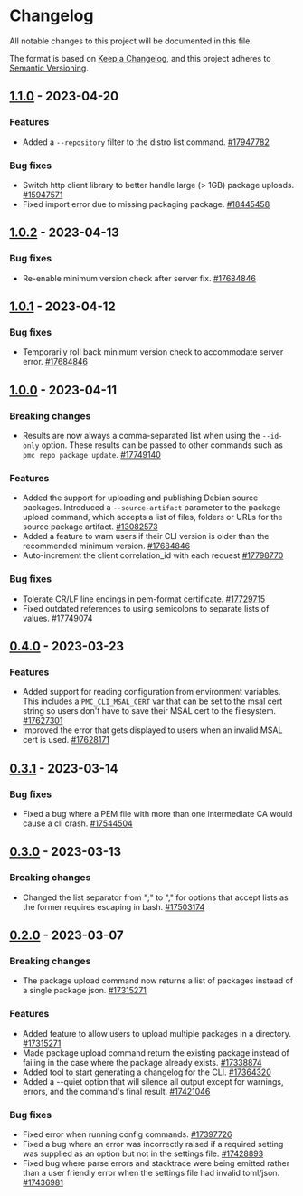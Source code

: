 # Changelog

All notable changes to this project will be documented in this file.

The format is based on [Keep a Changelog](https://keepachangelog.com/en/1.0.0/), and this project adheres to [Semantic Versioning](https://semver.org/spec/v2.0.0.html).

<!-- towncrier release notes start -->

## [1.1.0](https://msazure.visualstudio.com/One/_artifacts/feed/Compute-PMC/PyPI/pmc-cli/overview/1.1.0) - 2023-04-20


### Features

- Added a `--repository` filter to the distro list command. [#17947782](https://msazure.visualstudio.com/One/_workitems/edit/17947782)


### Bug fixes

- Switch http client library to better handle large (> 1GB) package uploads. [#15947571](https://msazure.visualstudio.com/One/_workitems/edit/15947571)
- Fixed import error due to missing packaging package. [#18445458](https://msazure.visualstudio.com/One/_workitems/edit/18445458)


## [1.0.2](https://msazure.visualstudio.com/One/_artifacts/feed/Compute-PMC/PyPI/pmc-cli/overview/1.0.2) - 2023-04-13


### Bug fixes

- Re-enable minimum version check after server fix. [#17684846](https://msazure.visualstudio.com/One/_workitems/edit/17684846)


## [1.0.1](https://msazure.visualstudio.com/One/_artifacts/feed/Compute-PMC/PyPI/pmc-cli/overview/1.0.1) - 2023-04-12


### Bug fixes

- Temporarily roll back minimum version check to accommodate server error. [#17684846](https://msazure.visualstudio.com/One/_workitems/edit/17684846)


## [1.0.0](https://msazure.visualstudio.com/One/_artifacts/feed/Compute-PMC/PyPI/pmc-cli/overview/1.0.0) - 2023-04-11


### Breaking changes

- Results are now always a comma-separated list when using the `--id-only` option. These results can
  be passed to other commands such as `pmc repo package update`. [#17749140](https://msazure.visualstudio.com/One/_workitems/edit/17749140)


### Features

- Added the support for uploading and publishing Debian source packages.
  Introduced a `--source-artifact` parameter to the package upload command, which accepts a list
  of files, folders or URLs for the source package artifact. [#13082573](https://msazure.visualstudio.com/One/_workitems/edit/13082573)
- Added a feature to warn users if their CLI version is older than the recommended minimum version. [#17684846](https://msazure.visualstudio.com/One/_workitems/edit/17684846)
- Auto-increment the client correlation_id with each request [#17798770](https://msazure.visualstudio.com/One/_workitems/edit/17798770)


### Bug fixes

- Tolerate CR/LF line endings in pem-format certificate. [#17729715](https://msazure.visualstudio.com/One/_workitems/edit/17729715)
- Fixed outdated references to using semicolons to separate lists of values. [#17749074](https://msazure.visualstudio.com/One/_workitems/edit/17749074)


## [0.4.0](https://msazure.visualstudio.com/One/_artifacts/feed/Compute-PMC/PyPI/pmc-cli/overview/0.4.0) - 2023-03-23


### Features

- Added support for reading configuration from environment variables. This includes a
  `PMC_CLI_MSAL_CERT` var that can be set to the msal cert string so users don't have to save their
  MSAL cert to the filesystem. [#17627301](https://msazure.visualstudio.com/One/_workitems/edit/17627301)
- Improved the error that gets displayed to users when an invalid MSAL cert is used. [#17628171](https://msazure.visualstudio.com/One/_workitems/edit/17628171)


## [0.3.1](https://msazure.visualstudio.com/One/_artifacts/feed/Compute-PMC/PyPI/pmc-cli/overview/0.3.1) - 2023-03-14


### Bug fixes

- Fixed a bug where a PEM file with more than one intermediate CA would cause a cli crash. [#17544504](https://msazure.visualstudio.com/One/_workitems/edit/17544504)


## [0.3.0](https://msazure.visualstudio.com/One/_artifacts/feed/Compute-PMC/PyPI/pmc-cli/overview/0.3.0) - 2023-03-13


### Breaking changes

- Changed the list separator from ";" to "," for options that accept lists as the former requires
  escaping in bash. [#17503174](https://msazure.visualstudio.com/One/_workitems/edit/17503174)


## [0.2.0](https://msazure.visualstudio.com/One/_artifacts/feed/Compute-PMC/PyPI/pmc-cli/overview/0.2.0) - 2023-03-07


### Breaking changes

- The package upload command now returns a list of packages instead of a single package json. [#17315271](https://msazure.visualstudio.com/One/_workitems/edit/17315271)


### Features

- Added feature to allow users to upload multiple packages in a directory. [#17315271](https://msazure.visualstudio.com/One/_workitems/edit/17315271)
- Made package upload command return the existing package instead of failing in the case where the
  package already exists. [#17338874](https://msazure.visualstudio.com/One/_workitems/edit/17338874)
- Added tool to start generating a changelog for the CLI. [#17364320](https://msazure.visualstudio.com/One/_workitems/edit/17364320)
- Added a --quiet option that will silence all output except for warnings, errors, and the command's final result. [#17421046](https://msazure.visualstudio.com/One/_workitems/edit/17421046)


### Bug fixes

- Fixed error when running config commands. [#17397726](https://msazure.visualstudio.com/One/_workitems/edit/17397726)
- Fixed a bug where an error was incorrectly raised if a required setting was supplied as an option
  but not in the settings file. [#17428893](https://msazure.visualstudio.com/One/_workitems/edit/17428893)
- Fixed bug where parse errors and stacktrace were being emitted rather than a user friendly error
  when the settings file had invalid toml/json. [#17436981](https://msazure.visualstudio.com/One/_workitems/edit/17436981)
